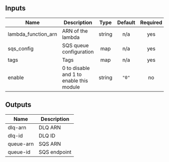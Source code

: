## Inputs

| Name | Description | Type | Default | Required |
|------|-------------|:----:|:-----:|:-----:|
| lambda\_function\_arn | ARN of the lambda | string | n/a | yes |
| sqs\_config | SQS queue configuration | map | n/a | yes |
| tags | Tags | map | n/a | yes |
| enable | 0 to disable and 1 to enable this module | string | `"0"` | no |

## Outputs

| Name | Description |
|------|-------------|
| dlq-arn | DLQ ARN |
| dlq-id | DLQ ID |
| queue-arn | SQS ARN |
| queue-id | SQS endpoint |

